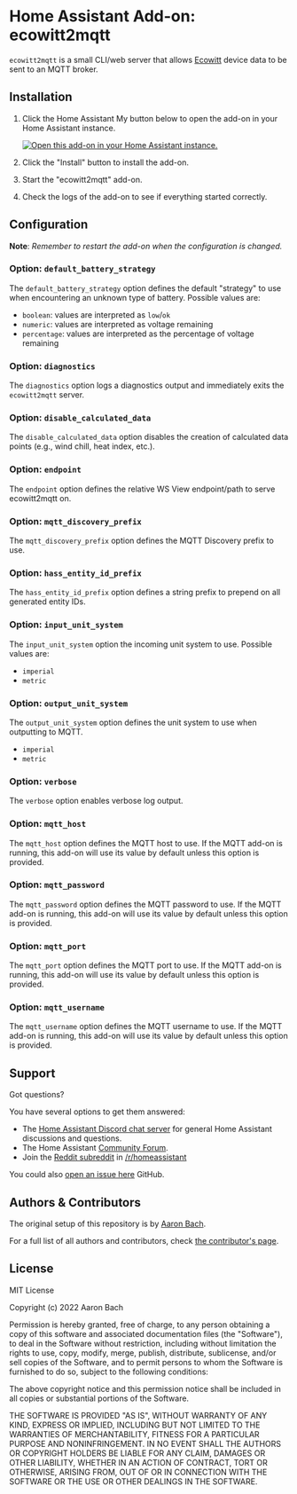 # Home Assistant Add-on: ecowitt2mqtt

`ecowitt2mqtt` is a small CLI/web server that allows [Ecowitt][ecowitt]
device data to be sent to an MQTT broker.

## Installation

1. Click the Home Assistant My button below to open the add-on in your Home
   Assistant instance.

   [![Open this add-on in your Home Assistant instance.][addon-badge]][addon]

1. Click the "Install" button to install the add-on.
1. Start the "ecowitt2mqtt" add-on.
1. Check the logs of the add-on to see if everything started correctly.

## Configuration

**Note**: _Remember to restart the add-on when the configuration is changed._

### Option: `default_battery_strategy`

The `default_battery_strategy` option defines the default "strategy" to use when encountering an unknown type of battery. Possible values are:

- `boolean`: values are interpreted as `low`/`ok`
- `numeric`: values are interpreted as voltage remaining
- `percentage`: values are interpreted as the percentage of voltage remaining

### Option: `diagnostics`

The `diagnostics` option logs a diagnostics output and immediately exits the `ecowitt2mqtt` server.

### Option: `disable_calculated_data`

The `disable_calculated_data` option disables the creation of calculated data points (e.g., wind chill, heat index, etc.).

### Option: `endpoint`

The `endpoint` option defines the relative WS View endpoint/path to serve ecowitt2mqtt on.

### Option: `mqtt_discovery_prefix`

The `mqtt_discovery_prefix` option defines the MQTT Discovery prefix to use.

### Option: `hass_entity_id_prefix`

The `hass_entity_id_prefix` option defines a string prefix to prepend on all generated entity IDs.

### Option: `input_unit_system`

The `input_unit_system` option the incoming unit system to use. Possible values are:

- `imperial`
- `metric`

### Option: `output_unit_system`

The `output_unit_system` option defines the unit system to use when outputting to MQTT.

- `imperial`
- `metric`

### Option: `verbose`

The `verbose` option enables verbose log output.

### Option: `mqtt_host`

The `mqtt_host` option defines the MQTT host to use. If the MQTT add-on is running, this add-on will use its value by default unless this option is provided.

### Option: `mqtt_password`

The `mqtt_password` option defines the MQTT password to use. If the MQTT add-on is running, this add-on will use its value by default unless this option is provided.

### Option: `mqtt_port`

The `mqtt_port` option defines the MQTT port to use. If the MQTT add-on is running, this add-on will use its value by default unless this option is provided.

### Option: `mqtt_username`

The `mqtt_username` option defines the MQTT username to use. If the MQTT add-on is running, this add-on will use its value by default unless this option is provided.

## Support

Got questions?

You have several options to get them answered:

- The [Home Assistant Discord chat server][discord-ha] for general Home
  Assistant discussions and questions.
- The Home Assistant [Community Forum][forum].
- Join the [Reddit subreddit][reddit] in [/r/homeassistant][reddit]

You could also [open an issue here][issue] GitHub.

## Authors & Contributors

The original setup of this repository is by [Aaron Bach][bachya].

For a full list of all authors and contributors,
check [the contributor's page][contributors].

## License

MIT License

Copyright (c) 2022 Aaron Bach

Permission is hereby granted, free of charge, to any person obtaining a copy
of this software and associated documentation files (the "Software"), to deal
in the Software without restriction, including without limitation the rights
to use, copy, modify, merge, publish, distribute, sublicense, and/or sell
copies of the Software, and to permit persons to whom the Software is
furnished to do so, subject to the following conditions:

The above copyright notice and this permission notice shall be included in all
copies or substantial portions of the Software.

THE SOFTWARE IS PROVIDED "AS IS", WITHOUT WARRANTY OF ANY KIND, EXPRESS OR
IMPLIED, INCLUDING BUT NOT LIMITED TO THE WARRANTIES OF MERCHANTABILITY,
FITNESS FOR A PARTICULAR PURPOSE AND NONINFRINGEMENT. IN NO EVENT SHALL THE
AUTHORS OR COPYRIGHT HOLDERS BE LIABLE FOR ANY CLAIM, DAMAGES OR OTHER
LIABILITY, WHETHER IN AN ACTION OF CONTRACT, TORT OR OTHERWISE, ARISING FROM,
OUT OF OR IN CONNECTION WITH THE SOFTWARE OR THE USE OR OTHER DEALINGS IN THE
SOFTWARE.

[addon-badge]: https://my.home-assistant.io/badges/supervisor_addon.svg
[addon]: https://my.home-assistant.io/redirect/supervisor_addon/?addon=159c2739_ecowitt2mqtt&repository_url=https%3A%2F%2Fgithub.com%2Fbachya%2Frepository
[bachya]: https://github.com/bachya
[contributors]: https://github.com/bachya/ecowitt2mqtt-home-assistant-addon/graphs/contributors
[discord-ha]: https://discord.gg/c5DvZ4e
[ecowitt]: http://www.ecowitt.com
[forum]: https://community.home-assistant.io/t/ecowitt2mqtt-send-data-from-an-ecowitt-device-to-mqtt
[issue]: https://github.com/bachya/ecowitt2mqtt-home-assistant-addon/issues
[reddit]: https://reddit.com/r/homeassistant
[releases]: https://github.com/bachya/ecowitt2mqtt-home-assistant-addon/releases
